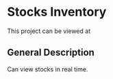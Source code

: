 # Stocks Inventory

This project can be viewed at 

## General Description

Can view stocks in real time.
